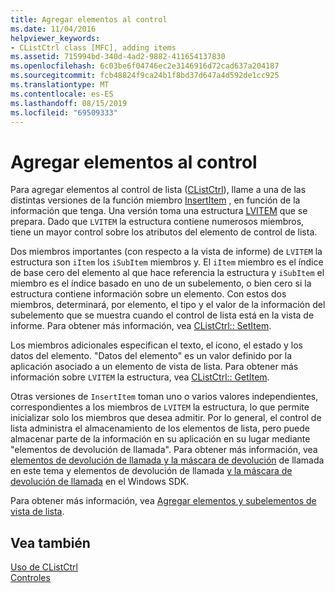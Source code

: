 ```yaml
---
title: Agregar elementos al control
ms.date: 11/04/2016
helpviewer_keywords:
- CListCtrl class [MFC], adding items
ms.assetid: 715994bd-340d-4ad2-9882-411654137830
ms.openlocfilehash: 6c03be6f04746ec2e3146916d72cad637a204187
ms.sourcegitcommit: fcb48824f9ca24b1f8bd37d647a4d592de1cc925
ms.translationtype: MT
ms.contentlocale: es-ES
ms.lasthandoff: 08/15/2019
ms.locfileid: "69509333"
---
```

# <a name="adding-items-to-the-control"></a>Agregar elementos al control

Para agregar elementos al control de lista ([CListCtrl](../mfc/reference/clistctrl-class.md)), llame a una de las distintas versiones de la función miembro [InsertItem](../mfc/reference/clistctrl-class.md#insertitem) , en función de la información que tenga. Una versión toma una estructura [LVITEM](/windows/win32/api/commctrl/ns-commctrl-lvitemw) que se prepara. Dado que `LVITEM` la estructura contiene numerosos miembros, tiene un mayor control sobre los atributos del elemento de control de lista.

Dos miembros importantes (con respecto a la vista de informe) de `LVITEM` la estructura son `iItem` los `iSubItem` miembros y. El `iItem` miembro es el índice de base cero del elemento al que hace referencia la estructura y `iSubItem` el miembro es el índice basado en uno de un subelemento, o bien cero si la estructura contiene información sobre un elemento. Con estos dos miembros, determinará, por elemento, el tipo y el valor de la información del subelemento que se muestra cuando el control de lista está en la vista de informe. Para obtener más información, vea [CListCtrl:: SetItem](../mfc/reference/clistctrl-class.md#setitem).

Los miembros adicionales especifican el texto, el icono, el estado y los datos del elemento. "Datos del elemento" es un valor definido por la aplicación asociado a un elemento de vista de lista. Para obtener más información sobre `LVITEM` la estructura, vea [CListCtrl:: GetItem](../mfc/reference/clistctrl-class.md#getitem).

Otras versiones de `InsertItem` toman uno o varios valores independientes, correspondientes a los miembros de `LVITEM` la estructura, lo que permite inicializar solo los miembros que desea admitir. Por lo general, el control de lista administra el almacenamiento de los elementos de lista, pero puede almacenar parte de la información en su aplicación en su lugar mediante "elementos de devolución de llamada". Para obtener más información, vea [elementos de devolución de llamada y la máscara de devolución](../mfc/callback-items-and-the-callback-mask.md) de llamada en este tema y elementos de devolución de llamada [y la máscara de devolución de llamada](/windows/win32/Controls/using-list-view-controls) en el Windows SDK.

Para obtener más información, vea [Agregar elementos y subelementos de vista de lista](/windows/win32/Controls/using-list-view-controls).

## <a name="see-also"></a>Vea también

[Uso de CListCtrl](../mfc/using-clistctrl.md)<br/>
[Controles](../mfc/controls-mfc.md)
